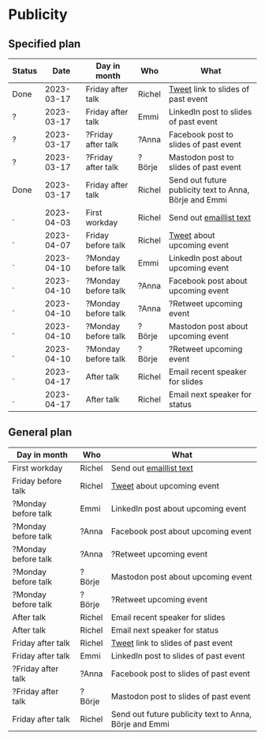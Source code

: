 # Publicity

## Specified plan

Status|Date      |Day in month       |Who   |What
------|----------|-------------------|------|----------------------------------
Done  |2023-03-17|Friday after talk  |Richel|[Tweet](tweets.md) link to slides of past event
?     |2023-03-17|Friday after talk  |Emmi  |LinkedIn post to slides of past event
?     |2023-03-17|?Friday after talk |?Anna |Facebook post to slides of past event
?     |2023-03-17|?Friday after talk |?Börje|Mastodon post to slides of past event
Done  |2023-03-17|Friday after talk  |Richel|Send out future publicity text to Anna, Börje and Emmi
.     |2023-04-03|First workday      |Richel|Send out [emaillist text](newsletter_archive.md)
.     |2023-04-07|Friday before talk |Richel|[Tweet](tweets.md) about upcoming event
.     |2023-04-10|?Monday before talk|Emmi  |LinkedIn post about upcoming event
.     |2023-04-10|?Monday before talk|?Anna |Facebook post about upcoming event
.     |2023-04-10|?Monday before talk|?Anna |?Retweet upcoming event
.     |2023-04-10|?Monday before talk|?Börje|Mastodon post about upcoming event
.     |2023-04-10|?Monday before talk|?Börje|?Retweet upcoming event
.     |2023-04-17|After talk         |Richel|Email recent speaker for slides
.     |2023-04-17|After talk         |Richel|Email next speaker for status

## General plan

Day in month       |Who   |What
-------------------|------|----------------------------------
First workday      |Richel|Send out [emaillist text](newsletter_archive.md)
Friday before talk |Richel|[Tweet](tweets.md) about upcoming event
?Monday before talk|Emmi  |LinkedIn post about upcoming event
?Monday before talk|?Anna |Facebook post about upcoming event
?Monday before talk|?Anna |?Retweet upcoming event
?Monday before talk|?Börje|Mastodon post about upcoming event
?Monday before talk|?Börje|?Retweet upcoming event
After talk         |Richel|Email recent speaker for slides
After talk         |Richel|Email next speaker for status
Friday after talk  |Richel|[Tweet](tweets.md) link to slides of past event
Friday after talk  |Emmi  |LinkedIn post to slides of past event
?Friday after talk |?Anna |Facebook post to slides of past event
?Friday after talk |?Börje|Mastodon post to slides of past event
Friday after talk  |Richel|Send out future publicity text to Anna, Börje and Emmi

